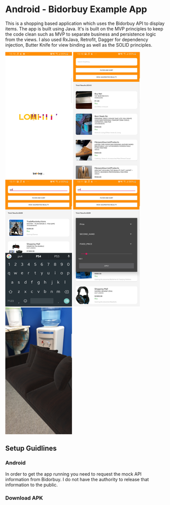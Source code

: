 # Android - Bidorbuy Example App

This is a shopping based application which uses the Bidorbuy API to display items. The app is built using Java. It's is built on the MVP principles to keep the code clean such as MVP to separate business and persistence logic from the views. I also used RxJava, Retrofit, Dagger for dependency injection, Butter Knife for view binding as well as the SOLID principles.

<p float="left">
  <img src="https://github.com/Lebogang95/Bidorbuy-Example/blob/master/app/src/main/res/drawable/1.jpg" width="210" height="400" />
  <img src="https://github.com/Lebogang95/Bidorbuy-Example/blob/master/app/src/main/res/drawable/2.jpg" width="210" height="400" />
  <img src="https://github.com/Lebogang95/Bidorbuy-Example/blob/master/app/src/main/res/drawable/3.jpg" width="210" height="400" />
  <img src="https://github.com/Lebogang95/Bidorbuy-Example/blob/master/app/src/main/res/drawable/4.jpg" width="210" height="400" />
  <img src="https://github.com/Lebogang95/Bidorbuy-Example/blob/master/app/src/main/res/drawable/5.jpg" width="210" height="400" />
</p>

## Setup Guidlines
### Android

In order to get the app running you need to request the mock API information from Bidorbuy. I do not have the authority to release that information to the public.

### Download APK
